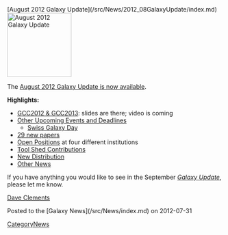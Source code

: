 <div class='newsItemHeader'>[August 2012 Galaxy Update](/src/News/2012_08GalaxyUpdate/index.md)</div>

<div class='right'><a href='/src/GalaxyUpdates/2012_08/index.md'><img src="/src/Images/Logos/GalaxyUpdate200.png" alt="August 2012 Galaxy Update" width=150 /></a></div>

The [August 2012 Galaxy Update is now available](/src/GalaxyUpdates/2012_08/index.md). 

**Highlights:**

* [GCC2012 & GCC2013](/src/GalaxyUpdates/2012_08/index.md#gcc2012--gcc2013): slides are there; video is coming
* [Other Upcoming Events and Deadlines](/src/GalaxyUpdates/2012_08/index.md#upcoming-events-and-deadlines)
  * [Swiss Galaxy Day](/src/GalaxyUpdates/2012_08/index.md#swiss-galaxy-day)
* [29 new papers](/src/GalaxyUpdates/2012_08/index.md#new-papers)
* [Open Positions](/src/GalaxyUpdates/2012_08/index.md#whos-hiring) at four different institutions
* [Tool Shed Contributions](/src/GalaxyUpdates/2012_08/index.md#tool-shed-contributions)
* [New Distribution](/src/GalaxyUpdates/2012_08/index.md#new-distributions)
* [Other News](/src/GalaxyUpdates/2012_08/index.md#other-news)

If you have anything you would like to see in the September *[Galaxy Update](/src/GalaxyUpdates/index.md)*, please let me know.

[Dave Clements](/src/DaveClements/index.md)

<div class='newsItemFooter'>Posted to the [Galaxy News](/src/News/index.md) on 2012-07-31</div>

[CategoryNews](/src/CategoryNews/index.md)
